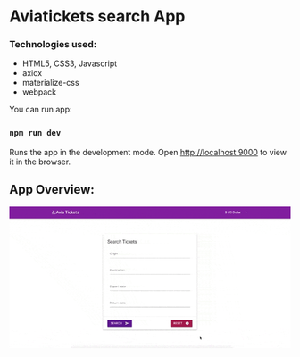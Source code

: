 
# Aviatickets search App

### Technologies used:
* HTML5, CSS3, Javascript
* axiox
* materialize-css
* webpack


You can run app:
### `npm run dev`

Runs the app in the development mode.
Open [http://localhost:9000](http://localhost:9000) to view it in the browser.

  
## App Overview:

<div align="center">
  <img src="https://github.com/NataLinaIT/aviatickets/blob/master/assets/tickets.gif?raw=true" alt="screenshot" >
</div>
